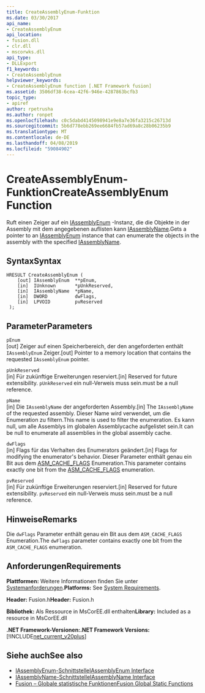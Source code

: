 ```yaml
---
title: CreateAssemblyEnum-Funktion
ms.date: 03/30/2017
api_name:
- CreateAssemblyEnum
api_location:
- fusion.dll
- clr.dll
- mscorwks.dll
api_type:
- DLLExport
f1_keywords:
- CreateAssemblyEnum
helpviewer_keywords:
- CreateAssemblyEnum function [.NET Framework fusion]
ms.assetid: 3506df38-6cea-42f6-946e-4287863bcfb3
topic_type:
- apiref
author: rpetrusha
ms.author: ronpet
ms.openlocfilehash: c0c5dabd4145098941e9e8a7e36fa3215c26713d
ms.sourcegitcommit: 5b6d778ebb269ee6684fb57ad69a8c28b06235b9
ms.translationtype: MT
ms.contentlocale: de-DE
ms.lasthandoff: 04/08/2019
ms.locfileid: "59084902"
---
```

# <a name="createassemblyenum-function"></a><span data-ttu-id="e8d64-102">CreateAssemblyEnum-Funktion</span><span class="sxs-lookup"><span data-stu-id="e8d64-102">CreateAssemblyEnum Function</span></span>
<span data-ttu-id="e8d64-103">Ruft einen Zeiger auf ein [IAssemblyEnum](../../../../docs/framework/unmanaged-api/fusion/iassemblyenum-interface.md) -Instanz, die die Objekte in der Assembly mit dem angegebenen auflisten kann [IAssemblyName](../../../../docs/framework/unmanaged-api/fusion/iassemblyname-interface.md).</span><span class="sxs-lookup"><span data-stu-id="e8d64-103">Gets a pointer to an [IAssemblyEnum](../../../../docs/framework/unmanaged-api/fusion/iassemblyenum-interface.md) instance that can enumerate the objects in the assembly with the specified [IAssemblyName](../../../../docs/framework/unmanaged-api/fusion/iassemblyname-interface.md).</span></span>  
  
## <a name="syntax"></a><span data-ttu-id="e8d64-104">Syntax</span><span class="sxs-lookup"><span data-stu-id="e8d64-104">Syntax</span></span>  
  
```  
HRESULT CreateAssemblyEnum (  
    [out] IAssemblyEnum  **pEnum,  
    [in]  IUnknown       *pUnkReserved,  
    [in]  IAssemblyName  *pName,  
    [in]  DWORD          dwFlags,  
    [in]  LPVOID         pvReserved  
 );  
```  
  
## <a name="parameters"></a><span data-ttu-id="e8d64-105">Parameter</span><span class="sxs-lookup"><span data-stu-id="e8d64-105">Parameters</span></span>  
 `pEnum`  
 <span data-ttu-id="e8d64-106">[out] Zeiger auf einen Speicherbereich, der den angeforderten enthält `IAssemblyEnum` Zeiger.</span><span class="sxs-lookup"><span data-stu-id="e8d64-106">[out] Pointer to a memory location that contains the requested `IAssemblyEnum` pointer.</span></span>  
  
 `pUnkReserved`  
 <span data-ttu-id="e8d64-107">[in] Für zukünftige Erweiterungen reserviert.</span><span class="sxs-lookup"><span data-stu-id="e8d64-107">[in] Reserved for future extensibility.</span></span> `pUnkReserved` <span data-ttu-id="e8d64-108">ein null-Verweis muss sein.</span><span class="sxs-lookup"><span data-stu-id="e8d64-108">must be a null reference.</span></span>  
  
 `pName`  
 <span data-ttu-id="e8d64-109">[in] Die `IAssemblyName` der angeforderten Assembly.</span><span class="sxs-lookup"><span data-stu-id="e8d64-109">[in] The `IAssemblyName` of the requested assembly.</span></span> <span data-ttu-id="e8d64-110">Dieser Name wird verwendet, um die Enumeration zu filtern.</span><span class="sxs-lookup"><span data-stu-id="e8d64-110">This name is used to filter the enumeration.</span></span> <span data-ttu-id="e8d64-111">Es kann null, um alle Assemblys im globalen Assemblycache aufgelistet sein.</span><span class="sxs-lookup"><span data-stu-id="e8d64-111">It can be null to enumerate all assemblies in the global assembly cache.</span></span>  
  
 `dwFlags`  
 <span data-ttu-id="e8d64-112">[in] Flags für das Verhalten des Enumerators geändert.</span><span class="sxs-lookup"><span data-stu-id="e8d64-112">[in] Flags for modifying the enumerator's behavior.</span></span> <span data-ttu-id="e8d64-113">Dieser Parameter enthält genau ein Bit aus dem [ASM_CACHE_FLAGS](../../../../docs/framework/unmanaged-api/fusion/asm-cache-flags-enumeration.md) Enumeration.</span><span class="sxs-lookup"><span data-stu-id="e8d64-113">This parameter contains exactly one bit from the [ASM_CACHE_FLAGS](../../../../docs/framework/unmanaged-api/fusion/asm-cache-flags-enumeration.md) enumeration.</span></span>  
  
 `pvReserved`  
 <span data-ttu-id="e8d64-114">[in] Für zukünftige Erweiterungen reserviert.</span><span class="sxs-lookup"><span data-stu-id="e8d64-114">[in] Reserved for future extensibility.</span></span> `pvReserved` <span data-ttu-id="e8d64-115">ein null-Verweis muss sein.</span><span class="sxs-lookup"><span data-stu-id="e8d64-115">must be a null reference.</span></span>  
  
## <a name="remarks"></a><span data-ttu-id="e8d64-116">Hinweise</span><span class="sxs-lookup"><span data-stu-id="e8d64-116">Remarks</span></span>  
 <span data-ttu-id="e8d64-117">Die `dwFlags` Parameter enthält genau ein Bit aus dem `ASM_CACHE_FLAGS` Enumeration.</span><span class="sxs-lookup"><span data-stu-id="e8d64-117">The `dwFlags` parameter contains exactly one bit from the `ASM_CACHE_FLAGS` enumeration.</span></span>  
  
## <a name="requirements"></a><span data-ttu-id="e8d64-118">Anforderungen</span><span class="sxs-lookup"><span data-stu-id="e8d64-118">Requirements</span></span>  
 <span data-ttu-id="e8d64-119">**Plattformen:** Weitere Informationen finden Sie unter [Systemanforderungen](../../../../docs/framework/get-started/system-requirements.md).</span><span class="sxs-lookup"><span data-stu-id="e8d64-119">**Platforms:** See [System Requirements](../../../../docs/framework/get-started/system-requirements.md).</span></span>  
  
 <span data-ttu-id="e8d64-120">**Header:** Fusion.h</span><span class="sxs-lookup"><span data-stu-id="e8d64-120">**Header:** Fusion.h</span></span>  
  
 <span data-ttu-id="e8d64-121">**Bibliothek:** Als Ressource in MsCorEE.dll enthalten</span><span class="sxs-lookup"><span data-stu-id="e8d64-121">**Library:** Included as a resource in MsCorEE.dll</span></span>  
  
 **<span data-ttu-id="e8d64-122">.NET Framework-Versionen:</span><span class="sxs-lookup"><span data-stu-id="e8d64-122">.NET Framework Versions:</span></span>** [!INCLUDE[net_current_v20plus](../../../../includes/net-current-v20plus-md.md)]  
  
## <a name="see-also"></a><span data-ttu-id="e8d64-123">Siehe auch</span><span class="sxs-lookup"><span data-stu-id="e8d64-123">See also</span></span>

- [<span data-ttu-id="e8d64-124">IAssemblyEnum-Schnittstelle</span><span class="sxs-lookup"><span data-stu-id="e8d64-124">IAssemblyEnum Interface</span></span>](../../../../docs/framework/unmanaged-api/fusion/iassemblyenum-interface.md)
- [<span data-ttu-id="e8d64-125">IAssemblyName-Schnittstelle</span><span class="sxs-lookup"><span data-stu-id="e8d64-125">IAssemblyName Interface</span></span>](../../../../docs/framework/unmanaged-api/fusion/iassemblyname-interface.md)
- [<span data-ttu-id="e8d64-126">Fusion – Globale statistische Funktionen</span><span class="sxs-lookup"><span data-stu-id="e8d64-126">Fusion Global Static Functions</span></span>](../../../../docs/framework/unmanaged-api/fusion/fusion-global-static-functions.md)
